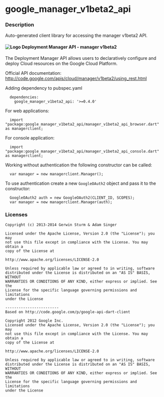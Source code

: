 # google_manager_v1beta2_api

### Description

Auto-generated client library for accessing the manager v1beta2 API.

#### ![Logo](http://www.google.com/images/icons/product/search-16.gif) Deployment Manager API - manager v1beta2

The Deployment Manager API allows users to declaratively configure and deploy Cloud resources on the Google Cloud Platform.

Official API documentation: http://code.google.com/apis/cloud/manager/v1beta2/using_rest.html

Adding dependency to pubspec.yaml

```
  dependencies:
    google_manager_v1beta2_api: '>=0.4.0'
```

For web applications:

```
  import "package:google_manager_v1beta2_api/manager_v1beta2_api_browser.dart" as managerclient;
```

For console application:

```
  import "package:google_manager_v1beta2_api/manager_v1beta2_api_console.dart" as managerclient;
```

Working without authentication the following constructor can be called:

```
  var manager = new managerclient.Manager();
```

To use authentication create a new `GoogleOAuth2` object and pass it to the constructor:


```
  GoogleOAuth2 auth = new GoogleOAuth2(CLIENT_ID, SCOPES);
  var manager = new managerclient.Manager(auth);
```

### Licenses

```
Copyright (c) 2013-2014 Gerwin Sturm & Adam Singer

Licensed under the Apache License, Version 2.0 (the "License"); you may 
not use this file except in compliance with the License. You may obtain a 
copy of the License at

http://www.apache.org/licenses/LICENSE-2.0

Unless required by applicable law or agreed to in writing, software
distributed under the License is distributed on an "AS IS" BASIS, WITHOUT
WARRANTIES OR CONDITIONS OF ANY KIND, either express or implied. See the
License for the specific language governing permissions and limitations 
under the License

------------------------
Based on http://code.google.com/p/google-api-dart-client

Copyright 2012 Google Inc.
Licensed under the Apache License, Version 2.0 (the "License"); you may 
not use this file except in compliance with the License. You may obtain a
copy of the License at

http://www.apache.org/licenses/LICENSE-2.0

Unless required by applicable law or agreed to in writing, software
distributed under the License is distributed on an "AS IS" BASIS, WITHOUT
WARRANTIES OR CONDITIONS OF ANY KIND, either express or implied. See the
License for the specific language governing permissions and limitations 
under the License

```
